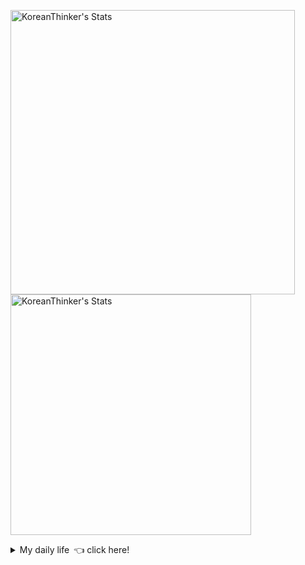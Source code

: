 <p  >
  <a target="_blank" href="https://github-readme-stats.vercel.app/api/wakatime?username=KoreanThinker&layout=compact&theme=dark&hide_border=true&langs_count=32" >
    <img width="455px"  src="https://github-readme-stats.vercel.app/api/wakatime?username=KoreanThinker&layout=compact&theme=dark&hide_border=true&langs_count=6" alt="KoreanThinker's Stats" /> 
  </a>
    <img width="385px" src="https://github-readme-stats.vercel.app/api?username=KoreanThinker&theme=dark&hide_border=true&count_private=true" alt="KoreanThinker's Stats" />
</p>
<details>
<summary>My daily life 👈 click here!</summary>
 
    
<!--START_SECTION:waka-->
**I'm a Night 🦉** 

```text
🌞 Morning    6 commits      ░░░░░░░░░░░░░░░░░░░░░░░░░   0.6% 
🌆 Daytime    303 commits    ███████░░░░░░░░░░░░░░░░░░   30.3% 
🌃 Evening    596 commits    ███████████████░░░░░░░░░░   59.6% 
🌙 Night      95 commits     ██░░░░░░░░░░░░░░░░░░░░░░░   9.5%

```
📅 **I'm Most Productive on Wednesday** 

```text
Monday       156 commits    ████░░░░░░░░░░░░░░░░░░░░░   15.6% 
Tuesday      158 commits    ████░░░░░░░░░░░░░░░░░░░░░   15.8% 
Wednesday    167 commits    ████░░░░░░░░░░░░░░░░░░░░░   16.7% 
Thursday     157 commits    ████░░░░░░░░░░░░░░░░░░░░░   15.7% 
Friday       151 commits    ███░░░░░░░░░░░░░░░░░░░░░░   15.1% 
Saturday     113 commits    ██░░░░░░░░░░░░░░░░░░░░░░░   11.3% 
Sunday       98 commits     ██░░░░░░░░░░░░░░░░░░░░░░░   9.8%

```


📊 **This Week I Spent My Time On** 

```text
⌚︎ Time Zone: Asia/Seoul

🐱‍💻 Projects: 
gilberto                 11 hrs 13 mins      ████████████████░░░░░░░░░   66.65% 
pires                    3 hrs 38 mins       █████░░░░░░░░░░░░░░░░░░░░   21.64% 
wecount                  1 hr 58 mins        ███░░░░░░░░░░░░░░░░░░░░░░   11.71%

```


 Last Updated on 06/09/2021
<!--END_SECTION:waka-->
</details>

